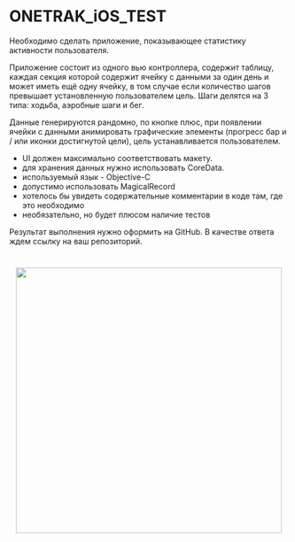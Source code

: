 # ONETRAK_iOS_TEST

Необходимо сделать приложение, показывающее статистику активности пользователя.

Приложение состоит из одного вью контроллера, содержит таблицу, каждая секция которой содержит ячейку с данными за один день и может иметь ещё одну ячейку, в том случае если количество шагов превышает установленную пользователем цель. Шаги делятся на 3 типа: ходьба, аэробные шаги и бег.

Данные генерируются рандомно, по кнопке плюс, при появлении ячейки с данными анимировать графические элементы (прогресс бар и / или иконки достигнутой цели), цель устанавливается пользователем.

- UI должен максимально соответствовать макету.
- для хранения данных нужно использовать CoreData.
- используемый язык - Objective-C
- допустимо использовать MagicalRecord
- хотелось бы увидеть содержательные комментарии в коде там, где это необходимо
- необязательно, но будет плюсом наличие тестов

Результат выполнения нужно оформить на GitHub. В качестве ответа ждем ссылку на ваш репозиторий.

#
<p align="center">
  <img src="https://onetrak.s3.eu-central-1.amazonaws.com/static/ios_test_task/steps_test.jpg" width="480">
</p>
